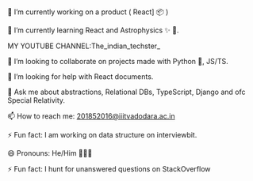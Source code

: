 🔭 I’m currently working on a product ( React] 📦 )


🌱 I’m currently learning React and Astrophysics ✨ 🔭.

MY YOUTUBE CHANNEL:The_indian_techster_


👯 I’m looking to collaborate on projects made with Python 🐍, JS/TS.


🤔 I’m looking for help with React  documents.


💬 Ask me about abstractions, Relational DBs, TypeScript, Django and ofc Special Relativity.


📫 How to reach me: 201852016@iiitvadodara.ac.in


⚡ Fun fact: I am working on data structure on interviewbit. 


😄 Pronouns: He/Him 🙍🏻‍♂️


⚡ Fun fact: I hunt for unanswered questions on StackOverflow
